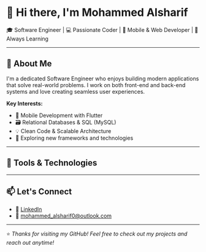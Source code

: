 # 👋 Hi there, I'm Mohammed Alsharif

🎓 Software Engineer | 💻 Passionate Coder | 📱 Mobile & Web Developer | 🌱 Always Learning

---

## 🚀 About Me

I'm a dedicated Software Engineer who enjoys building modern applications that solve real-world problems. I work on both front-end and back-end systems and love creating seamless user experiences.

**Key Interests:**
- 📱 Mobile Development with Flutter
- 🗃️ Relational Databases & SQL (MySQL)
- 💡 Clean Code & Scalable Architecture
- 🧠 Exploring new frameworks and technologies

---

## 🧰 Tools & Technologies


---


## 📫 Let's Connect

- 💼 [LinkedIn](https://linkedin.com/in/mohammed-alsharif-35032428a)
- 📧 mohammed_alsharif0@outlook.com

---

⭐ *Thanks for visiting my GitHub! Feel free to check out my projects and reach out anytime!*
